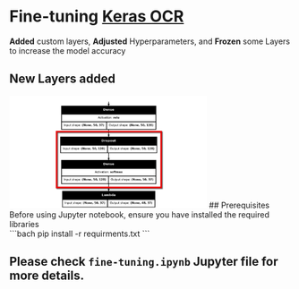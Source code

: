# Fine-tuning [Keras OCR](https://github.com/faustomorales/keras-ocr)
**Added** custom layers, **Adjusted** Hyperparameters, and **Frozen** some Layers to increase the model accuracy

## New Layers added
<img src="Resources/New_Layers.png" title="New Layers" alt="New Layers" width="70%">
## Prerequisites
Before using Jupyter notebook, ensure you have installed the required libraries <br/>
```bach
pip install -r requirments.txt
```

## Please check `fine-tuning.ipynb` Jupyter file for more details.
